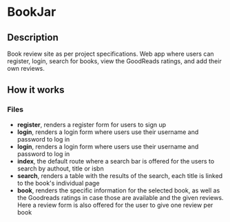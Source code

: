 # BookJar 
<h2>Description</h2>
Book review site as per project specifications. Web app where users can register, login, search for books, view the GoodReads ratings, and add their own reviews. 
<h2>How it works</h2>
<h3>Files</h3> 
<ul>
  <li><strong>register</strong>, renders a register form for users to sign up</li>
  <li><strong>login</strong>, renders a login form where users use their username and password to log in</li>
  <li><strong>login</strong>, renders a login form where users use their username and password to log in</li>
  <li><strong>index</strong>, the default route where a search bar is offered for the users to search by authout, title or isbn</li>
  <li><strong>search</strong>, renders a table with the results of the search, each title is linked to the book's individual page</li>
  <li><strong>book</strong>, renders the specific information for the selected book, as well as the Goodreads ratings in case those are available and the given reviews. Here a review form is also offered for the user to give one review per book</li>
</ul>